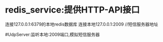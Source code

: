# redis_service:提供HTTP-API接口
连接127.0.0.1:6379的本地redis数据库
连接本地127.0.0.1:2009	//短信服务器地址

#UdpServer:监听本地:2009端口,模拟短信服务器

